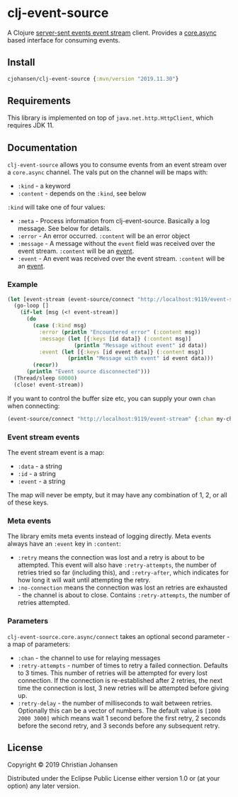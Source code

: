 # clj-event-source

A Clojure [server-sent events event
stream](https://developer.mozilla.org/en-US/docs/Web/API/Server-sent_events/Using_server-sent_events)
client. Provides a [core.async](https://github.com/clojure/core.async) based
interface for consuming events.

## Install

```clj
cjohansen/clj-event-source {:mvn/version "2019.11.30"}
```

## Requirements

This library is implemented on top of `java.net.http.HttpClient`, which requires
JDK 11.

## Documentation

`clj-event-source` allows you to consume events from an event stream over a
`core.async` channel. The vals put on the channel will be maps with:

- `:kind` - a keyword
- `:content` - depends on the `:kind`, see below

`:kind` will take one of four values:

- `:meta` - Process information from clj-event-source. Basically a log message.
  See below for details.
- `:error` - An error occurred. `:content` will be an error object
- `:message` - A message without the `event` field was received over the event
  stream. `:content` will be an [event](#event-stream-events).
- `:event` - An event was received over the event stream. `:content` will be an
  [event](#event-stream-events).

### Example

```clj
(let [event-stream (event-source/connect "http://localhost:9119/event-stream")]
  (go-loop []
    (if-let [msg (<! event-stream)]
      (do
        (case (:kind msg)
          :error (println "Encountered error" (:content msg))
          :message (let [{:keys [id data]} (:content msg)]
                     (println "Message without event" id data))
          :event (let [{:keys [id event data]} (:content msg)]
                   (println "Message with event" id event data)))
        (recur))
      (println "Event source disconnected")))
  (Thread/sleep 60000)
  (close! event-stream))
```

If you want to control the buffer size etc, you can supply your own `chan` when
connecting:

```clj
(event-source/connect "http://localhost:9119/event-stream" {:chan my-chan})
```

<a id="event-stream-events"></a>
### Event stream events

The event stream event is a map:

- `:data` - a string
- `:id` - a string
- `:event` - a string

The map will never be empty, but it may have any combination of 1, 2, or all of
these keys.

### Meta events

The library emits meta events instead of logging directly. Meta events always
have an `:event` key in `:content`:

- `:retry` means the connection was lost and a retry is about to be attempted.
  This event will also have `:retry-attempts`, the number of retries tried so
  far (including this), and `:retry-after`, which indicates for how long it will
  wait until attempting the retry.
- `:no-connection` means the connection was lost an retries are exhausted - the
  channel is about to close. Contains `:retry-attempts`, the number of retries
  attempted.

### Parameters

`clj-event-source.core.async/connect` takes an optional second parameter - a map
of parameters:

- `:chan` - the channel to use for relaying messages
- `:retry-attempts` - number of times to retry a failed connection. Defaults to
  3 times. This number of retries will be attempted for every lost connection.
  If the connection is re-established after 2 retries, the next time the
  connection is lost, 3 new retries will be attempted before giving up.
- `:retry-delay` - the number of milliseconds to wait between retries.
  Optionally this can be a vector of numbers. The default value is `[1000 2000
  3000]` which means wait 1 second before the first retry, 2 seconds before the
  second retry, and 3 seconds before any subsequent retry.

## License

Copyright © 2019 Christian Johansen

Distributed under the Eclipse Public License either version 1.0 or (at your
option) any later version.
